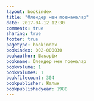 ```yaml
---
layout: bookindex
title: "Өлендер мен поемамалар"
date: 2017-04-12 12:30
comments: true
sharing: true
footer: true
pagetype: bookindex
bookindex: 002-000030
bookauthor: Шәкәрім
bookname: Өлендер мен поемалар
bookvolume: 1
bookvolumes: 1
bookfilecount: 304
bookpublisher: Жалын
bookpublishedyear: 1988
---
```

